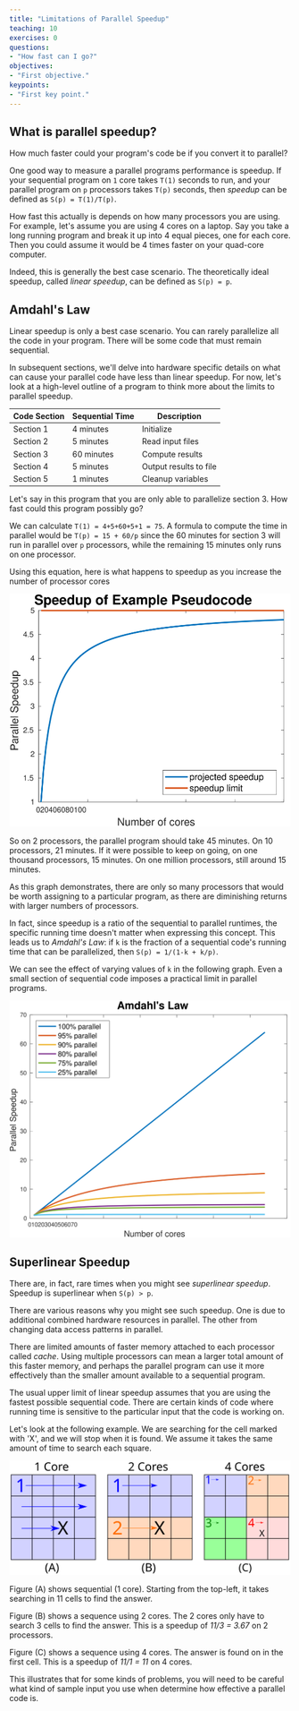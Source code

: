 ```yaml
---
title: "Limitations of Parallel Speedup"
teaching: 10
exercises: 0
questions:
- "How fast can I go?"
objectives:
- "First objective."
keypoints:
- "First key point."
---
```


## What is parallel speedup?

How much faster could your program's code be if you convert it to parallel?

One good way to measure a parallel programs performance is speedup.  If your sequential program on `1` core takes `T(1)` seconds to run, and your parallel program on `p` processors takes `T(p)` seconds, then *speedup* can be defined as `S(p) = T(1)/T(p)`.

How fast this actually is depends on how many processors you are using.  For example, let's assume you are using 4 cores on a laptop.  Say you take a long running program and break it up into 4 equal pieces, one for each core.  Then you could assume it would be 4 times faster on your quad-core computer.

Indeed, this is generally the best case scenario.  The theoretically ideal speedup, called *linear speedup*, can be defined as `S(p) = p`.

## Amdahl's Law

Linear speedup is only a best case scenario.  You can rarely parallelize all the code in your program.  There will be some code that must remain sequential.

In subsequent sections, we'll delve into hardware specific details on what can cause your parallel code have less than linear speedup.  For now, let's look at a high-level outline of a program to think more about the limits to parallel speedup.

| Code Section | Sequential Time | Description |
| --- | --- | --- |
| Section 1 | 4 minutes | Initialize |
| Section 2 | 5 minutes | Read input files |
| Section 3 | 60 minutes | Compute results |
| Section 4 | 5 minutes | Output results to file |
| Section 5 | 1 minutes | Cleanup variables |

Let's say in this program that you are only able to parallelize section 3.  How fast could this program possibly go?

We can calculate `T(1) = 4+5+60+5+1 = 75`.  A formula to compute the time in parallel would be `T(p) = 15 + 60/p` since the 60 minutes for section 3 will run in parallel over `p` processors, while the remaining 15 minutes only runs on one processor.

Using this equation, here is what happens to speedup as you increase the number of processor cores

![Pseudocode Speedup Limit](../fig/speedup.svg)

So on 2 processors, the parallel program should take 45 minutes.  On 10 processors, 21 minutes.  If it were possible to keep on going, on one thousand processors, 15 minutes.  On one million processors, still around 15 minutes.

As this graph demonstrates, there are only so many processors that would be worth assigning to a particular program, as there are diminishing returns with larger numbers of processors.

In fact, since speedup is a ratio of the sequential to parallel runtimes, the specific running time doesn't matter when expressing this concept.  This leads us to *Amdahl's Law*: if `k` is the fraction of a sequential code's running time that can be parallelized, then `S(p) = 1/(1-k + k/p)`.

We can see the effect of varying values of `k` in the following graph.  Even a small section of sequential code imposes a practical limit in parallel programs.

![Illustration of Amdahl's Law](../fig/amdahl.svg)

## Superlinear Speedup

There are, in fact, rare times when you might see *superlinear speedup*.  Speedup is superlinear when `S(p) > p`.

There are various reasons why you might see such speedup.  One is due to additional combined hardware resources in parallel.  The other from changing data access patterns in parallel.

There are limited amounts of faster memory attached to each processor called *cache*. Using multiple processors can mean a larger total amount of this faster memory, and perhaps the parallel program can use it more effectively than the smaller amount available to a sequential program.

The usual upper limit of linear speedup assumes that you are using the fastest possible sequential code.  There are certain kinds of code where running time is sensitive to the particular input that the code is working on.

Let's look at the following example.  We are searching for the cell marked with 'X', and we will stop when it is found.  We assume it takes the same amount of time to search each square.

![Superlinear speedup example](../fig/superlinear_all.svg)

Figure (A) shows sequential (1 core).  Starting from the top-left, it takes searching in 11 cells to find the answer.

Figure (B) shows a sequence using 2 cores.  The 2 cores only have to search 3 cells to find the answer.  This is a speedup of *11/3 = 3.67* on 2 processors.

Figure (C) shows a sequence using 4 cores.  The answer is found on in the first cell.  This is a speedup of *11/1 = 11* on 4 cores.

This illustrates that for some kinds of problems, you will need to be careful what kind of sample input you use when determine how effective a parallel code is.
